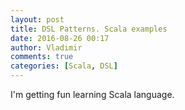 ```yaml
---
layout: post
title: DSL Patterns. Scala examples
date: 2016-08-26 00:17
author: Vladimir
comments: true
categories: [Scala, DSL]
---
```


I'm getting fun learning Scala language.